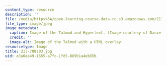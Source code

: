 ```yaml
---
content_type: resource
description: ''
file: /media/https%3A/open-learning-course-data-rc.s3.amazonaws.com/21l-708-technologies-of-humanism-spring-2003/a3a6ea491655a7fc1fd5889b1a4eb85b_21l-708s03.jpg
file_type: image/jpeg
image_metadata:
  caption: Image of the Talmud and Hypertext. (Image courtesy of Daniel Bersak.)
  credit: ''
  image-alt: Image of the Talmud with a HTML overlay.
resourcetype: Image
title: 21l-708s03.jpg
uid: a3a6ea49-1655-a7fc-1fd5-889b1a4eb85b
---
```

